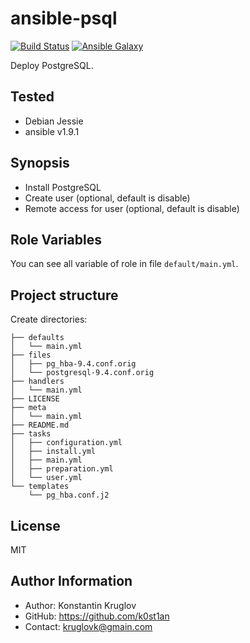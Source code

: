 ansible-psql
============

[![Build Status](https://travis-ci.org/k0st1an/ansible-psql.svg?branch=master)](https://travis-ci.org/k0st1an/ansible-psql) [![Ansible Galaxy](https://img.shields.io/badge/galaxy-k0st1an.psql-blue.svg?style=flat)](https://galaxy.ansible.com/k0st1an/psql/)

Deploy PostgreSQL.


Tested
------

  - Debian Jessie
  - ansible v1.9.1


Synopsis
--------

  - Install PostgreSQL
  - Create user (optional, default is disable)
  - Remote access for user (optional, default is disable)


Role Variables
--------------

You can see all variable of role in file `default/main.yml`.


Project structure
-----------------

Create directories:


    ├── defaults
    │   └── main.yml
    ├── files
    │   ├── pg_hba-9.4.conf.orig
    │   └── postgresql-9.4.conf.orig
    ├── handlers
    │   └── main.yml
    ├── LICENSE
    ├── meta
    │   └── main.yml
    ├── README.md
    ├── tasks
    │   ├── configuration.yml
    │   ├── install.yml
    │   ├── main.yml
    │   ├── preparation.yml
    │   └── user.yml
    └── templates
        └── pg_hba.conf.j2


License
-------

MIT

Author Information
------------------

  - Author: Konstantin Kruglov
  - GitHub: https://github.com/k0st1an
  - Contact: kruglovk@gmain.com
